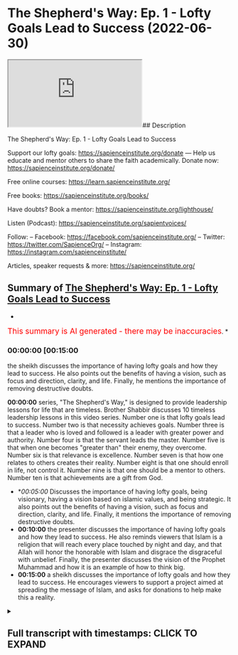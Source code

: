 # The Shepherd's Way: Ep. 1 - Lofty Goals Lead to Success (2022-06-30)

<iframe loading='lazy' allow='autoplay' src='https://www.youtube.com/embed/y_HOuCxRdvs'></iframe>## Description

The Shepherd's Way: Ep. 1 - Lofty Goals Lead to Success

Support our lofty goals:
https://sapienceinstitute.org/donate
—
Help us educate and mentor others to share the faith academically.
Donate now: https://sapienceinstitute.org/donate/ 

Free online courses: https://learn.sapienceinstitute.org/

Free books: https://sapienceinstitute.org/books/

Have doubts? Book a mentor: https://sapienceinstitute.org/lighthouse/

Listen (Podcast): https://sapienceinstitute.org/sapientvoices/

Follow:
– Facebook: https://facebook.com/sapienceinstitute.org/ 
– Twitter: https://twitter.com/SapienceOrg/ 
– Instagram: https://instagram.com/sapienceinstitute/ 

Articles, speaker requests & more: https://sapienceinstitute.org/

## Summary of [The Shepherd's Way: Ep. 1 - Lofty Goals Lead to Success](https://www.youtube.com/watch?v=y_HOuCxRdvs)


*

<span style="color:red; font-size:125%">This summary is AI generated - there may be inaccuracies</span>. [](/)*

### <a onclick="modifyYTiframeseektime('900')">00:00:00 [00:15:00</a>

 the sheikh discusses the importance of having lofty goals and how they lead to success. He also points out the benefits of having a vision, such as focus and direction, clarity, and life. Finally, he mentions the importance of removing destructive doubts.

**<a onclick="modifyYTiframeseektime('0')">00:00:00</a>**  series, "The Shepherd's Way," is designed to provide leadership lessons for life that are timeless. Brother Shabbir discusses 10 timeless leadership lessons in this video series. Number one is that lofty goals lead to success. Number two is that necessity achieves goals. Number three is that a leader who is loved and followed is a leader with greater power and authority. Number four is that the servant leads the master. Number five is that when one becomes "greater than" their enemy, they overcome. Number six is that relevance is excellence. Number seven is that how one relates to others creates their reality. Number eight is that one should enroll in life, not control it. Number nine is that one should be a mentor to others. Number ten is that achievements are a gift from God.
* **<a onclick="modifyYTiframeseektime('300')">00:05:00</a>* Discusses the importance of having lofty goals, being visionary, having a vision based on islamic values, and being strategic. It also points out the benefits of having a vision, such as focus and direction, clarity, and life. Finally, it mentions the importance of removing destructive doubts.
* **<a onclick="modifyYTiframeseektime('600')">00:10:00</a>**  the presenter discusses the importance of having lofty goals and how they lead to success. He also reminds viewers that Islam is a religion that will reach every place touched by night and day, and that Allah will honor the honorable with Islam and disgrace the disgraceful with unbelief. Finally, the presenter discusses the vision of the Prophet Muhammad and how it is an example of how to think big.
* **<a onclick="modifyYTiframeseektime('900')">00:15:00</a>**  a sheikh discusses the importance of lofty goals and how they lead to success. He encourages viewers to support a project aimed at spreading the message of Islam, and asks for donations to help make this a reality.

<details><summary><h2>Full transcript with timestamps: CLICK TO EXPAND</h2></summary>

<a onclick="modifyYTiframeseektime('16)')">0:00:16 brothers and sisters and friends and<\/a>
<a onclick="modifyYTiframeseektime('18)')">0:00:18 welcome to the sapience institute<\/a>
<a onclick="modifyYTiframeseektime('21)')">0:00:21 vulhija series the shepherd's way<\/a>
<a onclick="modifyYTiframeseektime('25)')">0:00:25 timeless<\/a>
<a onclick="modifyYTiframeseektime('26)')">0:00:26 leadership lessons for life<\/a>
<a onclick="modifyYTiframeseektime('28)')">0:00:28 endower so what is this series all about<\/a>
<a onclick="modifyYTiframeseektime('32)')">0:00:32 brothers and sisters<\/a>
<a onclick="modifyYTiframeseektime('35)')">0:00:35 sapiens institute's vision is<\/a>
<a onclick="modifyYTiframeseektime('38)')">0:00:38 a world that receives the message of<\/a>
<a onclick="modifyYTiframeseektime('40)')">0:00:40 islam<\/a>
<a onclick="modifyYTiframeseektime('41)')">0:00:41 and our strategic focus<\/a>
<a onclick="modifyYTiframeseektime('44)')">0:00:44 is that we<\/a>
<a onclick="modifyYTiframeseektime('46)')">0:00:46 as a team<\/a>
<a onclick="modifyYTiframeseektime('47)')">0:00:47 defend and share islam academically and<\/a>
<a onclick="modifyYTiframeseektime('50)')">0:00:50 intellectually<\/a>
<a onclick="modifyYTiframeseektime('51)')">0:00:51 and we train<\/a>
<a onclick="modifyYTiframeseektime('53)')">0:00:53 and empower and develop others to do so<\/a>
<a onclick="modifyYTiframeseektime('56)')">0:00:56 the same<\/a>
<a onclick="modifyYTiframeseektime('58)')">0:00:58 part of this<\/a>
<a onclick="modifyYTiframeseektime('60)')">0:01:00 is creating leaders<\/a>
<a onclick="modifyYTiframeseektime('63)')">0:01:03 and this is very significant<\/a>
<a onclick="modifyYTiframeseektime('65)')">0:01:05 so we felt<\/a>
<a onclick="modifyYTiframeseektime('67)')">0:01:07 it was of paramount importance<\/a>
<a onclick="modifyYTiframeseektime('69)')">0:01:09 to<\/a>
<a onclick="modifyYTiframeseektime('71)')">0:01:11 empower you<\/a>
<a onclick="modifyYTiframeseektime('72)')">0:01:12 with timeless<\/a>
<a onclick="modifyYTiframeseektime('74)')">0:01:14 leadership<\/a>
<a onclick="modifyYTiframeseektime('75)')">0:01:15 lessons<\/a>
<a onclick="modifyYTiframeseektime('76)')">0:01:16 in order to facilitate your journey to<\/a>
<a onclick="modifyYTiframeseektime('79)')">0:01:19 go out there in the world in order for<\/a>
<a onclick="modifyYTiframeseektime('82)')">0:01:22 the world to receive the message of<\/a>
<a onclick="modifyYTiframeseektime('83)')">0:01:23 islam and for you to become<\/a>
<a onclick="modifyYTiframeseektime('87)')">0:01:27 a leader so you can share and defend<\/a>
<a onclick="modifyYTiframeseektime('89)')">0:01:29 islam academically and intellectually<\/a>
<a onclick="modifyYTiframeseektime('94)')">0:01:34 and brothers and sisters<\/a>
<a onclick="modifyYTiframeseektime('97)')">0:01:37 it is extremely important for us to have<\/a>
<a onclick="modifyYTiframeseektime('101)')">0:01:41 these lessons not only<\/a>
<a onclick="modifyYTiframeseektime('104)')">0:01:44 in our tower life in sharing and<\/a>
<a onclick="modifyYTiframeseektime('106)')">0:01:46 defending islam academically and<\/a>
<a onclick="modifyYTiframeseektime('108)')">0:01:48 intellectually but also in our private<\/a>
<a onclick="modifyYTiframeseektime('111)')">0:01:51 lives too<\/a>
<a onclick="modifyYTiframeseektime('113)')">0:01:53 if i were to summarize<\/a>
<a onclick="modifyYTiframeseektime('114)')">0:01:54 the whole series<\/a>
<a onclick="modifyYTiframeseektime('116)')">0:01:56 i will define it in the following way<\/a>
<a onclick="modifyYTiframeseektime('120)')">0:02:00 be principled<\/a>
<a onclick="modifyYTiframeseektime('122)')">0:02:02 if you had a choice<\/a>
<a onclick="modifyYTiframeseektime('124)')">0:02:04 between power<\/a>
<a onclick="modifyYTiframeseektime('126)')">0:02:06 authority and principles<\/a>
<a onclick="modifyYTiframeseektime('129)')">0:02:09 and you chose power and authority over<\/a>
<a onclick="modifyYTiframeseektime('132)')">0:02:12 principles<\/a>
<a onclick="modifyYTiframeseektime('134)')">0:02:14 your power<\/a>
<a onclick="modifyYTiframeseektime('136)')">0:02:16 will become your weakness<\/a>
<a onclick="modifyYTiframeseektime('138)')">0:02:18 and if you chose principles<\/a>
<a onclick="modifyYTiframeseektime('141)')">0:02:21 over power<\/a>
<a onclick="modifyYTiframeseektime('143)')">0:02:23 your principles will become your<\/a>
<a onclick="modifyYTiframeseektime('145)')">0:02:25 strength<\/a>
<a onclick="modifyYTiframeseektime('146)')">0:02:26 allah subhanahu wa'ta'ala says in<\/a>
<a onclick="modifyYTiframeseektime('148)')">0:02:28 chapter 11 verse 49<\/a>
<a onclick="modifyYTiframeseektime('150)')">0:02:30 so be patient<\/a>
<a onclick="modifyYTiframeseektime('152)')">0:02:32 surely the ultimate outcome belongs only<\/a>
<a onclick="modifyYTiframeseektime('155)')">0:02:35 to the righteous<\/a>
<a onclick="modifyYTiframeseektime('157)')">0:02:37 brothers and sisters<\/a>
<a onclick="modifyYTiframeseektime('158)')">0:02:38 these timeless lessons<\/a>
<a onclick="modifyYTiframeseektime('161)')">0:02:41 can be derived from my own experience<\/a>
<a onclick="modifyYTiframeseektime('164)')">0:02:44 many of you may not know<\/a>
<a onclick="modifyYTiframeseektime('166)')">0:02:46 but i was the ceo of i era from april<\/a>
<a onclick="modifyYTiframeseektime('172)')">0:02:52 2017 to around february<\/a>
<a onclick="modifyYTiframeseektime('175)')">0:02:55 2020<\/a>
<a onclick="modifyYTiframeseektime('177)')">0:02:57 and alhamdulillah<\/a>
<a onclick="modifyYTiframeseektime('178)')">0:02:58 by the will and mercy and grace of allah<\/a>
<a onclick="modifyYTiframeseektime('181)')">0:03:01 subhanahu wa ta'ala we increased<\/a>
<a onclick="modifyYTiframeseektime('186)')">0:03:06 international operations by over a<\/a>
<a onclick="modifyYTiframeseektime('188)')">0:03:08 thousand percent<\/a>
<a onclick="modifyYTiframeseektime('189)')">0:03:09 and we increased our funding by over 500<\/a>
<a onclick="modifyYTiframeseektime('193)')">0:03:13 percent<\/a>
<a onclick="modifyYTiframeseektime('194)')">0:03:14 in may 2020 i was given the mandate to<\/a>
<a onclick="modifyYTiframeseektime('199)')">0:03:19 lead and set up sapience institute<\/a>
<a onclick="modifyYTiframeseektime('202)')">0:03:22 and this involved developing its vision<\/a>
<a onclick="modifyYTiframeseektime('205)')">0:03:25 and implementing its strategy<\/a>
<a onclick="modifyYTiframeseektime('209)')">0:03:29 and i've realized brothers and sisters<\/a>
<a onclick="modifyYTiframeseektime('212)')">0:03:32 that these lessons<\/a>
<a onclick="modifyYTiframeseektime('214)')">0:03:34 and the principles that you can derive<\/a>
<a onclick="modifyYTiframeseektime('216)')">0:03:36 from these lessons are timeless and much<\/a>
<a onclick="modifyYTiframeseektime('219)')">0:03:39 needed so brothers and sisters in this<\/a>
<a onclick="modifyYTiframeseektime('222)')">0:03:42 series we're going to be unpacking 10<\/a>
<a onclick="modifyYTiframeseektime('225)')">0:03:45 timeless leadership lessons<\/a>
<a onclick="modifyYTiframeseektime('228)')">0:03:48 and let me summarize them for you now<\/a>
<a onclick="modifyYTiframeseektime('230)')">0:03:50 number one lofty goals lead to success<\/a>
<a onclick="modifyYTiframeseektime('234)')">0:03:54 in other words<\/a>
<a onclick="modifyYTiframeseektime('235)')">0:03:55 be visionary number two necessity<\/a>
<a onclick="modifyYTiframeseektime('237)')">0:03:57 achieves in other words be strategic<\/a>
<a onclick="modifyYTiframeseektime('241)')">0:04:01 number three a leader loved is a leader<\/a>
<a onclick="modifyYTiframeseektime('244)')">0:04:04 followed<\/a>
<a onclick="modifyYTiframeseektime('245)')">0:04:05 in other words be empathic be<\/a>
<a onclick="modifyYTiframeseektime('247)')">0:04:07 compassionate<\/a>
<a onclick="modifyYTiframeseektime('248)')">0:04:08 number four the servant leads the master<\/a>
<a onclick="modifyYTiframeseektime('252)')">0:04:12 concedes in other words be a servant<\/a>
<a onclick="modifyYTiframeseektime('256)')">0:04:16 number five when you become<\/a>
<a onclick="modifyYTiframeseektime('258)')">0:04:18 you overcome in other words be<\/a>
<a onclick="modifyYTiframeseektime('261)')">0:04:21 courageous<\/a>
<a onclick="modifyYTiframeseektime('262)')">0:04:22 number six<\/a>
<a onclick="modifyYTiframeseektime('263)')">0:04:23 relevance is excellence in other words<\/a>
<a onclick="modifyYTiframeseektime('267)')">0:04:27 be wise<\/a>
<a onclick="modifyYTiframeseektime('268)')">0:04:28 number seven the enemy is the enemy in<\/a>
<a onclick="modifyYTiframeseektime('273)')">0:04:33 other words<\/a>
<a onclick="modifyYTiframeseektime('274)')">0:04:34 be<\/a>
<a onclick="modifyYTiframeseektime('275)')">0:04:35 egoless or<\/a>
<a onclick="modifyYTiframeseektime('277)')">0:04:37 as egoless as you can be<\/a>
<a onclick="modifyYTiframeseektime('279)')">0:04:39 number eight<\/a>
<a onclick="modifyYTiframeseektime('280)')">0:04:40 enroll don't control<\/a>
<a onclick="modifyYTiframeseektime('283)')">0:04:43 in other words be an example<\/a>
<a onclick="modifyYTiframeseektime('286)')">0:04:46 number nine how you relate is what you<\/a>
<a onclick="modifyYTiframeseektime('289)')">0:04:49 create<\/a>
<a onclick="modifyYTiframeseektime('290)')">0:04:50 in other words be a mentor number ten<\/a>
<a onclick="modifyYTiframeseektime('294)')">0:04:54 achievements<\/a>
<a onclick="modifyYTiframeseektime('295)')">0:04:55 are divine gifts<\/a>
<a onclick="modifyYTiframeseektime('297)')">0:04:57 in other words be grateful<\/a>
<a onclick="modifyYTiframeseektime('300)')">0:05:00 now yes some of these statements are<\/a>
<a onclick="modifyYTiframeseektime('302)')">0:05:02 ambiguous you may not know what they<\/a>
<a onclick="modifyYTiframeseektime('304)')">0:05:04 mean but this is the whole point of the<\/a>
<a onclick="modifyYTiframeseektime('306)')">0:05:06 series to unpack them and to give you<\/a>
<a onclick="modifyYTiframeseektime('308)')">0:05:08 these timeless lessons<\/a>
<a onclick="modifyYTiframeseektime('310)')">0:05:10 now the whole basis of this series<\/a>
<a onclick="modifyYTiframeseektime('313)')">0:05:13 is based on a hadith from the prophet<\/a>
<a onclick="modifyYTiframeseektime('315)')">0:05:15 sallallahu alaihi wasallam<\/a>
<a onclick="modifyYTiframeseektime('317)')">0:05:17 when he said<\/a>
<a onclick="modifyYTiframeseektime('318)')">0:05:18 every one of you is a shepherd and is<\/a>
<a onclick="modifyYTiframeseektime('321)')">0:05:21 responsible for his flock<\/a>
<a onclick="modifyYTiframeseektime('324)')">0:05:24 so these timeless<\/a>
<a onclick="modifyYTiframeseektime('326)')">0:05:26 leadership lessons<\/a>
<a onclick="modifyYTiframeseektime('328)')">0:05:28 yes they can be applied and they should<\/a>
<a onclick="modifyYTiframeseektime('330)')">0:05:30 be applied in a tower context when we're<\/a>
<a onclick="modifyYTiframeseektime('332)')">0:05:32 sharing islam academically and<\/a>
<a onclick="modifyYTiframeseektime('335)')">0:05:35 intellectually but they can also be<\/a>
<a onclick="modifyYTiframeseektime('337)')">0:05:37 applied in every aspect of your life<\/a>
<a onclick="modifyYTiframeseektime('340)')">0:05:40 including your personal life so the<\/a>
<a onclick="modifyYTiframeseektime('342)')">0:05:42 first lesson brothers and sisters is<\/a>
<a onclick="modifyYTiframeseektime('344)')">0:05:44 lofty goals lead to success what does<\/a>
<a onclick="modifyYTiframeseektime('346)')">0:05:46 this mean<\/a>
<a onclick="modifyYTiframeseektime('347)')">0:05:47 this means be visionary have a vision<\/a>
<a onclick="modifyYTiframeseektime('350)')">0:05:50 now what is a vision now professor<\/a>
<a onclick="modifyYTiframeseektime('353)')">0:05:53 stanley ridgeley defines a vision as an<\/a>
<a onclick="modifyYTiframeseektime('357)')">0:05:57 articulation of a powerful achievable<\/a>
<a onclick="modifyYTiframeseektime('359)')">0:05:59 and motivating stretch goal<\/a>
<a onclick="modifyYTiframeseektime('361)')">0:06:01 now i don't want to unpack all the<\/a>
<a onclick="modifyYTiframeseektime('363)')">0:06:03 nuances behind this definition but i<\/a>
<a onclick="modifyYTiframeseektime('365)')">0:06:05 think in our context<\/a>
<a onclick="modifyYTiframeseektime('368)')">0:06:08 it's<\/a>
<a onclick="modifyYTiframeseektime('369)')">0:06:09 more appropriate to define a vision as<\/a>
<a onclick="modifyYTiframeseektime('372)')">0:06:12 where you want to see the world and<\/a>
<a onclick="modifyYTiframeseektime('374)')">0:06:14 where you see yourself<\/a>
<a onclick="modifyYTiframeseektime('376)')">0:06:16 in where you want to see the world<\/a>
<a onclick="modifyYTiframeseektime('378)')">0:06:18 so those two things are going to be<\/a>
<a onclick="modifyYTiframeseektime('379)')">0:06:19 connected let me give an example<\/a>
<a onclick="modifyYTiframeseektime('382)')">0:06:22 here's<\/a>
<a onclick="modifyYTiframeseektime('383)')">0:06:23 where i want to see the world a world<\/a>
<a onclick="modifyYTiframeseektime('386)')">0:06:26 led by islam<\/a>
<a onclick="modifyYTiframeseektime('387)')">0:06:27 okay that's the global vision what about<\/a>
<a onclick="modifyYTiframeseektime('389)')">0:06:29 my individual personal vision that<\/a>
<a onclick="modifyYTiframeseektime('392)')">0:06:32 connects to that well<\/a>
<a onclick="modifyYTiframeseektime('394)')">0:06:34 in that context<\/a>
<a onclick="modifyYTiframeseektime('397)')">0:06:37 my personal vision would be that i am<\/a>
<a onclick="modifyYTiframeseektime('399)')">0:06:39 led by islam and can lead with islamic<\/a>
<a onclick="modifyYTiframeseektime('402)')">0:06:42 principles so as you can see<\/a>
<a onclick="modifyYTiframeseektime('404)')">0:06:44 the vision for the world the global<\/a>
<a onclick="modifyYTiframeseektime('406)')">0:06:46 vision and my personal individual vision<\/a>
<a onclick="modifyYTiframeseektime('409)')">0:06:49 are connected<\/a>
<a onclick="modifyYTiframeseektime('411)')">0:06:51 now from an islamic perspective brothers<\/a>
<a onclick="modifyYTiframeseektime('412)')">0:06:52 and sisters a vision should be based on<\/a>
<a onclick="modifyYTiframeseektime('414)')">0:06:54 three main things the love of allah<\/a>
<a onclick="modifyYTiframeseektime('417)')">0:06:57 certainty and islamic values okay what<\/a>
<a onclick="modifyYTiframeseektime('420)')">0:07:00 does this mean<\/a>
<a onclick="modifyYTiframeseektime('421)')">0:07:01 when we say the love of allah it means<\/a>
<a onclick="modifyYTiframeseektime('423)')">0:07:03 it should be done for his sake and that<\/a>
<a onclick="modifyYTiframeseektime('425)')">0:07:05 you should seek the best in this life<\/a>
<a onclick="modifyYTiframeseektime('427)')">0:07:07 and the best in the life to come<\/a>
<a onclick="modifyYTiframeseektime('430)')">0:07:10 when we say<\/a>
<a onclick="modifyYTiframeseektime('431)')">0:07:11 it must be based on certainty it should<\/a>
<a onclick="modifyYTiframeseektime('433)')">0:07:13 be based on core islamic principles<\/a>
<a onclick="modifyYTiframeseektime('437)')">0:07:17 and<\/a>
<a onclick="modifyYTiframeseektime('438)')">0:07:18 in the unwavering belief in allah and<\/a>
<a onclick="modifyYTiframeseektime('441)')">0:07:21 his messenger sallallahu alaihi wasallam<\/a>
<a onclick="modifyYTiframeseektime('444)')">0:07:24 and that would mean that we affirm<\/a>
<a onclick="modifyYTiframeseektime('446)')">0:07:26 tawheed the oneness of allah and in this<\/a>
<a onclick="modifyYTiframeseektime('449)')">0:07:29 context that we rely on him because<\/a>
<a onclick="modifyYTiframeseektime('452)')">0:07:32 everything that happens in this cosmos<\/a>
<a onclick="modifyYTiframeseektime('455)')">0:07:35 happens because of the irrada the will<\/a>
<a onclick="modifyYTiframeseektime('457)')">0:07:37 and kudra power of allah subhanallah<\/a>
<a onclick="modifyYTiframeseektime('460)')">0:07:40 so our vision brothers and sisters must<\/a>
<a onclick="modifyYTiframeseektime('461)')">0:07:41 be based on islamic values this means it<\/a>
<a onclick="modifyYTiframeseektime('464)')">0:07:44 should please allah let's unpack this a<\/a>
<a onclick="modifyYTiframeseektime('466)')">0:07:46 little bit<\/a>
<a onclick="modifyYTiframeseektime('468)')">0:07:48 it means brothers and sisters that we<\/a>
<a onclick="modifyYTiframeseektime('470)')">0:07:50 should ask the following profound<\/a>
<a onclick="modifyYTiframeseektime('472)')">0:07:52 question<\/a>
<a onclick="modifyYTiframeseektime('473)')">0:07:53 what is<\/a>
<a onclick="modifyYTiframeseektime('475)')">0:07:55 most pleasing to allah<\/a>
<a onclick="modifyYTiframeseektime('477)')">0:07:57 in this context i repeat<\/a>
<a onclick="modifyYTiframeseektime('481)')">0:08:01 what is most pleasing to allah in this<\/a>
<a onclick="modifyYTiframeseektime('485)')">0:08:05 context this is extremely significant<\/a>
<a onclick="modifyYTiframeseektime('487)')">0:08:07 brothers and sisters because it would<\/a>
<a onclick="modifyYTiframeseektime('489)')">0:08:09 elevate our gain we'll have more barakah<\/a>
<a onclick="modifyYTiframeseektime('492)')">0:08:12 in our work in our private life and our<\/a>
<a onclick="modifyYTiframeseektime('494)')">0:08:14 public life<\/a>
<a onclick="modifyYTiframeseektime('496)')">0:08:16 because we're not just going to say what<\/a>
<a onclick="modifyYTiframeseektime('498)')">0:08:18 is permissible and what is impermissible<\/a>
<a onclick="modifyYTiframeseektime('500)')">0:08:20 it's not just the halal and haram don't<\/a>
<a onclick="modifyYTiframeseektime('502)')">0:08:22 get me wrong the halal<\/a>
<a onclick="modifyYTiframeseektime('505)')">0:08:25 is pleasing to allah<\/a>
<a onclick="modifyYTiframeseektime('507)')">0:08:27 but in islamic ethics there is a<\/a>
<a onclick="modifyYTiframeseektime('509)')">0:08:29 hierarchy of values there is a hierarchy<\/a>
<a onclick="modifyYTiframeseektime('513)')">0:08:33 of what is permissible meaning some<\/a>
<a onclick="modifyYTiframeseektime('515)')">0:08:35 things that are permissible are less<\/a>
<a onclick="modifyYTiframeseektime('517)')">0:08:37 pleasing<\/a>
<a onclick="modifyYTiframeseektime('518)')">0:08:38 than others we should seek the higher<\/a>
<a onclick="modifyYTiframeseektime('521)')">0:08:41 value and we will have barakah in our<\/a>
<a onclick="modifyYTiframeseektime('524)')">0:08:44 private and public lives brothers and<\/a>
<a onclick="modifyYTiframeseektime('527)')">0:08:47 sisters<\/a>
<a onclick="modifyYTiframeseektime('529)')">0:08:49 now there are various benefits of having<\/a>
<a onclick="modifyYTiframeseektime('530)')">0:08:50 a vision number one it provides focus<\/a>
<a onclick="modifyYTiframeseektime('533)')">0:08:53 and direction why because you know where<\/a>
<a onclick="modifyYTiframeseektime('535)')">0:08:55 you're going number two it gives you<\/a>
<a onclick="modifyYTiframeseektime('537)')">0:08:57 clarity<\/a>
<a onclick="modifyYTiframeseektime('538)')">0:08:58 because you know how to get there and<\/a>
<a onclick="modifyYTiframeseektime('540)')">0:09:00 that's going to make more sense when we<\/a>
<a onclick="modifyYTiframeseektime('544)')">0:09:04 address<\/a>
<a onclick="modifyYTiframeseektime('544)')">0:09:04 the second lesson which is necessity<\/a>
<a onclick="modifyYTiframeseektime('547)')">0:09:07 achieves in other words have a strategy<\/a>
<a onclick="modifyYTiframeseektime('550)')">0:09:10 be strategic<\/a>
<a onclick="modifyYTiframeseektime('552)')">0:09:12 number three it gives you life<\/a>
<a onclick="modifyYTiframeseektime('555)')">0:09:15 especially if we connect our vision to<\/a>
<a onclick="modifyYTiframeseektime('558)')">0:09:18 the pleasure of allah<\/a>
<a onclick="modifyYTiframeseektime('560)')">0:09:20 as allah says in the quran all you who<\/a>
<a onclick="modifyYTiframeseektime('563)')">0:09:23 have believed respond to the call of<\/a>
<a onclick="modifyYTiframeseektime('565)')">0:09:25 allah and his messenger to that which<\/a>
<a onclick="modifyYTiframeseektime('568)')">0:09:28 gives you life number four<\/a>
<a onclick="modifyYTiframeseektime('570)')">0:09:30 it removes doubt<\/a>
<a onclick="modifyYTiframeseektime('572)')">0:09:32 why because your vision is based on<\/a>
<a onclick="modifyYTiframeseektime('575)')">0:09:35 certainty and interestingly the 14th<\/a>
<a onclick="modifyYTiframeseektime('577)')">0:09:37 century theologian ibn kaiyum al-jawshi<\/a>
<a onclick="modifyYTiframeseektime('580)')">0:09:40 said<\/a>
<a onclick="modifyYTiframeseektime('581)')">0:09:41 regarding the fitna of shubohat<\/a>
<a onclick="modifyYTiframeseektime('584)')">0:09:44 regarding the trial or tribulation of<\/a>
<a onclick="modifyYTiframeseektime('586)')">0:09:46 destructive doubts<\/a>
<a onclick="modifyYTiframeseektime('588)')">0:09:48 this is due to having a weak vision and<\/a>
<a onclick="modifyYTiframeseektime('591)')">0:09:51 a lack of knowledge so he linked having<\/a>
<a onclick="modifyYTiframeseektime('594)')">0:09:54 a weak vision to shubhat destructive<\/a>
<a onclick="modifyYTiframeseektime('597)')">0:09:57 doubts number five it saves time because<\/a>
<a onclick="modifyYTiframeseektime('600)')">0:10:00 you know what needs to be done number<\/a>
<a onclick="modifyYTiframeseektime('602)')">0:10:02 six it helps shape your environment and<\/a>
<a onclick="modifyYTiframeseektime('605)')">0:10:05 your social circles because your vision<\/a>
<a onclick="modifyYTiframeseektime('607)')">0:10:07 defines you therefore the way you relate<\/a>
<a onclick="modifyYTiframeseektime('610)')">0:10:10 to other people will be based in that<\/a>
<a onclick="modifyYTiframeseektime('612)')">0:10:12 context<\/a>
<a onclick="modifyYTiframeseektime('613)')">0:10:13 number seven<\/a>
<a onclick="modifyYTiframeseektime('615)')">0:10:15 it provides motivation and keeps you<\/a>
<a onclick="modifyYTiframeseektime('617)')">0:10:17 going why<\/a>
<a onclick="modifyYTiframeseektime('618)')">0:10:18 because you have a vision now you see<\/a>
<a onclick="modifyYTiframeseektime('620)')">0:10:20 the end goal number eight<\/a>
<a onclick="modifyYTiframeseektime('622)')">0:10:22 it helps you transcend petty issues and<\/a>
<a onclick="modifyYTiframeseektime('624)')">0:10:24 life's obstacles because your vision is<\/a>
<a onclick="modifyYTiframeseektime('627)')">0:10:27 the bigger picture and it's linked to<\/a>
<a onclick="modifyYTiframeseektime('629)')">0:10:29 allah's pleasure therefore you will<\/a>
<a onclick="modifyYTiframeseektime('630)')">0:10:30 always ask what is most pleasing to<\/a>
<a onclick="modifyYTiframeseektime('633)')">0:10:33 allah it won't be just about yourself<\/a>
<a onclick="modifyYTiframeseektime('636)')">0:10:36 number nine it gives you a framework for<\/a>
<a onclick="modifyYTiframeseektime('638)')">0:10:38 decision making why because your life<\/a>
<a onclick="modifyYTiframeseektime('641)')">0:10:41 will be aligned to your vision<\/a>
<a onclick="modifyYTiframeseektime('644)')">0:10:44 so here are some key questions to help<\/a>
<a onclick="modifyYTiframeseektime('646)')">0:10:46 build your<\/a>
<a onclick="modifyYTiframeseektime('647)')">0:10:47 world vision your global vision and your<\/a>
<a onclick="modifyYTiframeseektime('650)')">0:10:50 personal individual vision that would<\/a>
<a onclick="modifyYTiframeseektime('652)')">0:10:52 link to your world vision<\/a>
<a onclick="modifyYTiframeseektime('654)')">0:10:54 the first question is where do you want<\/a>
<a onclick="modifyYTiframeseektime('656)')">0:10:56 to see the world<\/a>
<a onclick="modifyYTiframeseektime('658)')">0:10:58 the second question is where do you see<\/a>
<a onclick="modifyYTiframeseektime('661)')">0:11:01 yourself<\/a>
<a onclick="modifyYTiframeseektime('662)')">0:11:02 in where you want to see the world so<\/a>
<a onclick="modifyYTiframeseektime('664)')">0:11:04 here are some further questions to help<\/a>
<a onclick="modifyYTiframeseektime('666)')">0:11:06 you develop your world and personal<\/a>
<a onclick="modifyYTiframeseektime('670)')">0:11:10 vision<\/a>
<a onclick="modifyYTiframeseektime('671)')">0:11:11 what are you passionate about<\/a>
<a onclick="modifyYTiframeseektime('673)')">0:11:13 what are you competent in what drives<\/a>
<a onclick="modifyYTiframeseektime('675)')">0:11:15 you what do you desire<\/a>
<a onclick="modifyYTiframeseektime('677)')">0:11:17 what do you think and talk about the<\/a>
<a onclick="modifyYTiframeseektime('678)')">0:11:18 most what is important to you how do<\/a>
<a onclick="modifyYTiframeseektime('681)')">0:11:21 your close friends and family describe<\/a>
<a onclick="modifyYTiframeseektime('683)')">0:11:23 you<\/a>
<a onclick="modifyYTiframeseektime('685)')">0:11:25 now brothers and sisters before you even<\/a>
<a onclick="modifyYTiframeseektime('687)')">0:11:27 answer these questions it's very<\/a>
<a onclick="modifyYTiframeseektime('689)')">0:11:29 important to think big<\/a>
<a onclick="modifyYTiframeseektime('692)')">0:11:32 thinking big means think akira think the<\/a>
<a onclick="modifyYTiframeseektime('696)')">0:11:36 hereafter link your vision to the<\/a>
<a onclick="modifyYTiframeseektime('698)')">0:11:38 hereafter<\/a>
<a onclick="modifyYTiframeseektime('700)')">0:11:40 the hereafter is eternal this dunya this<\/a>
<a onclick="modifyYTiframeseektime('702)')">0:11:42 world is finite<\/a>
<a onclick="modifyYTiframeseektime('704)')">0:11:44 and allah tells us to think big and<\/a>
<a onclick="modifyYTiframeseektime('707)')">0:11:47 thinking big means you want the best in<\/a>
<a onclick="modifyYTiframeseektime('709)')">0:11:49 this world and the best in the hereafter<\/a>
<a onclick="modifyYTiframeseektime('711)')">0:11:51 but if you just want a portion of this<\/a>
<a onclick="modifyYTiframeseektime('713)')">0:11:53 world then you will not be successful<\/a>
<a onclick="modifyYTiframeseektime('715)')">0:11:55 what does allah say in the second<\/a>
<a onclick="modifyYTiframeseektime('717)')">0:11:57 chapter verses 200 and 201<\/a>
<a onclick="modifyYTiframeseektime('721)')">0:12:01 there are those among mankind who say<\/a>
<a onclick="modifyYTiframeseektime('723)')">0:12:03 our lord give us good of this world<\/a>
<a onclick="modifyYTiframeseektime('727)')">0:12:07 and they have no portion of the<\/a>
<a onclick="modifyYTiframeseektime('729)')">0:12:09 hereafter<\/a>
<a onclick="modifyYTiframeseektime('730)')">0:12:10 and there are those who say our lord<\/a>
<a onclick="modifyYTiframeseektime('732)')">0:12:12 give us good of this world and the<\/a>
<a onclick="modifyYTiframeseektime('734)')">0:12:14 hereafter so allah is indicating that<\/a>
<a onclick="modifyYTiframeseektime('737)')">0:12:17 our success<\/a>
<a onclick="modifyYTiframeseektime('739)')">0:12:19 lies in thinking big which means wanting<\/a>
<a onclick="modifyYTiframeseektime('741)')">0:12:21 the best in this life and the hereafter<\/a>
<a onclick="modifyYTiframeseektime('744)')">0:12:24 if you just want the best in this life<\/a>
<a onclick="modifyYTiframeseektime('746)')">0:12:26 you will get no portion in the hereafter<\/a>
<a onclick="modifyYTiframeseektime('749)')">0:12:29 and thinking big is part of the son of<\/a>
<a onclick="modifyYTiframeseektime('750)')">0:12:30 the prophet sallallahu alaihi wasallam<\/a>
<a onclick="modifyYTiframeseektime('752)')">0:12:32 for example<\/a>
<a onclick="modifyYTiframeseektime('754)')">0:12:34 in hadith that is narrated by ibn maja<\/a>
<a onclick="modifyYTiframeseektime('756)')">0:12:36 and you could find it in muslin ahmed<\/a>
<a onclick="modifyYTiframeseektime('758)')">0:12:38 the prophet sallallahu alaihi wasallam<\/a>
<a onclick="modifyYTiframeseektime('760)')">0:12:40 said if you ask allah for jannah for<\/a>
<a onclick="modifyYTiframeseektime('763)')">0:12:43 paradise<\/a>
<a onclick="modifyYTiframeseektime('764)')">0:12:44 specifically ask him for al-firdous the<\/a>
<a onclick="modifyYTiframeseektime('768)')">0:12:48 highest level of paradise for it is the<\/a>
<a onclick="modifyYTiframeseektime('771)')">0:12:51 highest level of jannah and think big<\/a>
<a onclick="modifyYTiframeseektime('773)')">0:12:53 brothers and sisters because allahu<\/a>
<a onclick="modifyYTiframeseektime('776)')">0:12:56 akbar allah is greater allah is greater<\/a>
<a onclick="modifyYTiframeseektime('779)')">0:12:59 than any of our perceived limitations<\/a>
<a onclick="modifyYTiframeseektime('782)')">0:13:02 our limited experiences and what we<\/a>
<a onclick="modifyYTiframeseektime('784)')">0:13:04 consider to be obstacles remember<\/a>
<a onclick="modifyYTiframeseektime('787)')">0:13:07 everything happens because of the will<\/a>
<a onclick="modifyYTiframeseektime('789)')">0:13:09 and power of allah<\/a>
<a onclick="modifyYTiframeseektime('791)')">0:13:11 nothing escapes his<\/a>
<a onclick="modifyYTiframeseektime('793)')">0:13:13 nothing escapes his kudra<\/a>
<a onclick="modifyYTiframeseektime('795)')">0:13:15 do not be bounded by our negative<\/a>
<a onclick="modifyYTiframeseektime('798)')">0:13:18 self-talk and negative limited<\/a>
<a onclick="modifyYTiframeseektime('801)')">0:13:21 experiences and perceptions rely on<\/a>
<a onclick="modifyYTiframeseektime('803)')">0:13:23 allah who is boundless free of<\/a>
<a onclick="modifyYTiframeseektime('807)')">0:13:27 limitation now brothers and sisters to<\/a>
<a onclick="modifyYTiframeseektime('809)')">0:13:29 help us think big<\/a>
<a onclick="modifyYTiframeseektime('811)')">0:13:31 we should look into the sunnah of the<\/a>
<a onclick="modifyYTiframeseektime('812)')">0:13:32 prophet sallallahu alaihi wasallam look<\/a>
<a onclick="modifyYTiframeseektime('815)')">0:13:35 at the prophet muhammad<\/a>
<a onclick="modifyYTiframeseektime('819)')">0:13:39 to see<\/a>
<a onclick="modifyYTiframeseektime('820)')">0:13:40 how to think big<\/a>
<a onclick="modifyYTiframeseektime('823)')">0:13:43 the prophet sallallahu alaihi wasallam<\/a>
<a onclick="modifyYTiframeseektime('825)')">0:13:45 said and this is narrated by<\/a>
<a onclick="modifyYTiframeseektime('827)')">0:13:47 imam ahmed and it's an authentic hadith<\/a>
<a onclick="modifyYTiframeseektime('830)')">0:13:50 he said this matter in other words islam<\/a>
<a onclick="modifyYTiframeseektime('834)')">0:13:54 will certainly reach every place touched<\/a>
<a onclick="modifyYTiframeseektime('836)')">0:13:56 by the night and day allah will not<\/a>
<a onclick="modifyYTiframeseektime('838)')">0:13:58 leave a house or residence but that<\/a>
<a onclick="modifyYTiframeseektime('841)')">0:14:01 allah will cause his religion to enter<\/a>
<a onclick="modifyYTiframeseektime('843)')">0:14:03 it<\/a>
<a onclick="modifyYTiframeseektime('844)')">0:14:04 by which the honourable will be honored<\/a>
<a onclick="modifyYTiframeseektime('846)')">0:14:06 and the disgraceful will be disgraced<\/a>
<a onclick="modifyYTiframeseektime('849)')">0:14:09 allah will honor the honorable with<\/a>
<a onclick="modifyYTiframeseektime('850)')">0:14:10 islam and he would disgrace the<\/a>
<a onclick="modifyYTiframeseektime('853)')">0:14:13 disgraceful with unbelief<\/a>
<a onclick="modifyYTiframeseektime('856)')">0:14:16 look at the vision of the prophet<\/a>
<a onclick="modifyYTiframeseektime('857)')">0:14:17 sallallahu alaihi wasallam<\/a>
<a onclick="modifyYTiframeseektime('860)')">0:14:20 basically his vision was<\/a>
<a onclick="modifyYTiframeseektime('862)')">0:14:22 islam will enter every home in the world<\/a>
<a onclick="modifyYTiframeseektime('866)')">0:14:26 so to conclude brothers and sisters our<\/a>
<a onclick="modifyYTiframeseektime('868)')">0:14:28 first episode of our hija series<\/a>
<a onclick="modifyYTiframeseektime('871)')">0:14:31 remember that lofty goals<\/a>
<a onclick="modifyYTiframeseektime('874)')">0:14:34 lead to success<\/a>
<a onclick="modifyYTiframeseektime('876)')">0:14:36 and think big because allahu akbar allah<\/a>
<a onclick="modifyYTiframeseektime('880)')">0:14:40 is greater and make sure your vision is<\/a>
<a onclick="modifyYTiframeseektime('883)')">0:14:43 linked to the love of allah<\/a>
<a onclick="modifyYTiframeseektime('886)')">0:14:46 certainty<\/a>
<a onclick="modifyYTiframeseektime('887)')">0:14:47 in allah and his messenger sallallahu<\/a>
<a onclick="modifyYTiframeseektime('890)')">0:14:50 alaihi wasallam and it's based on the<\/a>
<a onclick="modifyYTiframeseektime('892)')">0:14:52 timeless islamic values now to end<\/a>
<a onclick="modifyYTiframeseektime('895)')">0:14:55 brothers and sisters i like to remind<\/a>
<a onclick="modifyYTiframeseektime('897)')">0:14:57 you that we are experiencing the very<\/a>
<a onclick="modifyYTiframeseektime('898)')">0:14:58 special days of bulhija and remember and<\/a>
<a onclick="modifyYTiframeseektime('901)')">0:15:01 as you know<\/a>
<a onclick="modifyYTiframeseektime('902)')">0:15:02 the deeds performed during these days<\/a>
<a onclick="modifyYTiframeseektime('906)')">0:15:06 are more rewardable than the deeds<\/a>
<a onclick="modifyYTiframeseektime('909)')">0:15:09 performed during the days of ramadan<\/a>
<a onclick="modifyYTiframeseektime('911)')">0:15:11 so we ask you brothers and sisters for<\/a>
<a onclick="modifyYTiframeseektime('914)')">0:15:14 you to support<\/a>
<a onclick="modifyYTiframeseektime('915)')">0:15:15 our vision the vision of sapience<\/a>
<a onclick="modifyYTiframeseektime('919)')">0:15:19 institute which is a world that receives<\/a>
<a onclick="modifyYTiframeseektime('922)')">0:15:22 the message of islam<\/a>
<a onclick="modifyYTiframeseektime('925)')">0:15:25 so please support us brothers and<\/a>
<a onclick="modifyYTiframeseektime('926)')">0:15:26 sisters<\/a>
<a onclick="modifyYTiframeseektime('927)')">0:15:27 click the button or the link below and<\/a>
<a onclick="modifyYTiframeseektime('930)')">0:15:30 donate now<\/a>
</details>